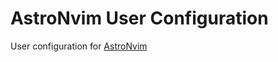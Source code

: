 # AstroNvim User Configuration

User configuration for [AstroNvim](https://github.com/AstroNvim/AstroNvim)
